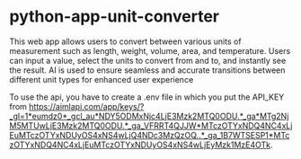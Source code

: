 # python-app-unit-converter
This web app allows users to convert between various units of measurement such as length, weight, volume, area, and temperature. Users can input a value, select the units to convert from and to, and instantly see the result. AI is used to ensure seamless and accurate transitions between different unit types for enhanced user experience

To use the api, you have to create a .env file in which you put the API_KEY from https://aimlapi.com/app/keys/?_gl=1*eumdz0*_gcl_au*NDY5ODMxNjc4LjE3Mzk2MTQ0ODU.*_ga*MTg2NjM5MTUwLjE3Mzk2MTQ0ODU.*_ga_VFRRT4QJJW*MTczOTYxNDQ4NC4xLjEuMTczOTYxNDUyOS4xNS4wLjQ4NDc3MzQzOQ..*_ga_1B7WTSESP1*MTczOTYxNDQ4NC4xLjEuMTczOTYxNDUyOS4xNS4wLjEyMzk1MzE4OTk.
